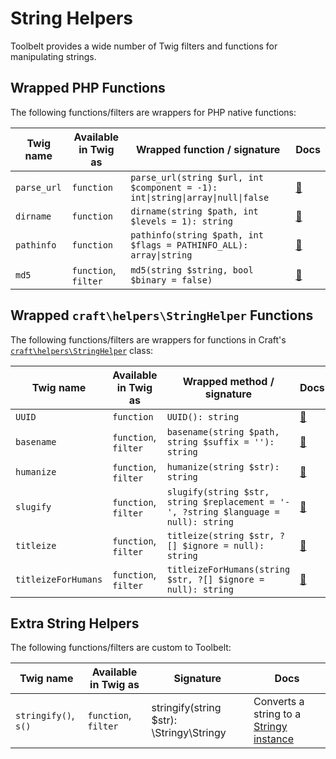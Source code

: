 # String Helpers

Toolbelt provides a wide number of Twig filters and functions for manipulating strings.

## Wrapped PHP Functions

The following functions/filters are wrappers for PHP native functions:

| Twig name   | Available in Twig as | Wrapped function / signature                                                   | Docs                                                       | 
|-------------|----------------------|--------------------------------------------------------------------------------|------------------------------------------------------------|
| `parse_url` | `function`           | `parse_url(string $url, int $component = -1): int\|string\|array\|null\|false` | [🔗](https://www.php.net/manual/en/function.parse-url.php) |
| `dirname`   | `function`           | `dirname(string $path, int $levels = 1): string`                               | [🔗](https://www.php.net/manual/en/function.dirname.php)   |
| `pathinfo`  | `function`           | `pathinfo(string $path, int $flags = PATHINFO_ALL): array\|string`             | [🔗](https://www.php.net/manual/en/function.pathinfo.php)  |
| `md5`       | `function`, `filter` | `md5(string $string, bool $binary = false)`                                    | [🔗](https://www.php.net/manual/en/function.md5.php)       |

## Wrapped `craft\helpers\StringHelper` Functions

The following functions/filters are wrappers for functions in Craft's [`craft\helpers\StringHelper`](https://docs.craftcms.com/api/v4/craft-helpers-stringhelper.html) class:

| Twig name           | Available in Twig as | Wrapped method / signature                                                          | Docs                                                                                            | 
|---------------------|----------------------|-------------------------------------------------------------------------------------|-------------------------------------------------------------------------------------------------|
| `UUID`              | `function`           | `UUID(): string`                                                                    | [🔗](https://docs.craftcms.com/api/v4/craft-helpers-stringhelper.html#method-uuid)              |
| `basename`          | `function`, `filter` | `basename(string $path, string $suffix = ''): string`                               | [🔗](https://docs.craftcms.com/api/v4/craft-helpers-stringhelper.html#public-methods)           |
| `humanize`          | `function`, `filter` | `humanize(string $str): string`                                                     | [🔗](https://docs.craftcms.com/api/v4/craft-helpers-stringhelper.html#method-humanize)          |
| `slugify`           | `function`, `filter` | `slugify(string $str, string $replacement = '-', ?string $language = null): string` | [🔗](https://docs.craftcms.com/api/v4/craft-helpers-stringhelper.html#method-slugify)           |
| `titleize`          | `function`, `filter` | `titleize(string $str, ?[] $ignore = null): string`                                 | [🔗](https://docs.craftcms.com/api/v4/craft-helpers-stringhelper.html#method-titleize)          |
| `titleizeForHumans` | `function`, `filter` | `titleizeForHumans(string $str, ?[] $ignore = null): string`                        | [🔗](https://docs.craftcms.com/api/v4/craft-helpers-stringhelper.html#method-titleizeForHumans) |

## Extra String Helpers

The following functions/filters are custom to Toolbelt:

| Twig name            | Available in Twig as | Signature                                | Docs                                                                                |
|----------------------|----------------------|------------------------------------------|-------------------------------------------------------------------------------------|
| `stringify()`, `s()` | `function`, `filter` | stringify(string $str): \Stringy\Stringy | Converts a string to a [Stringy instance](https://github.com/danielstjules/Stringy) |
